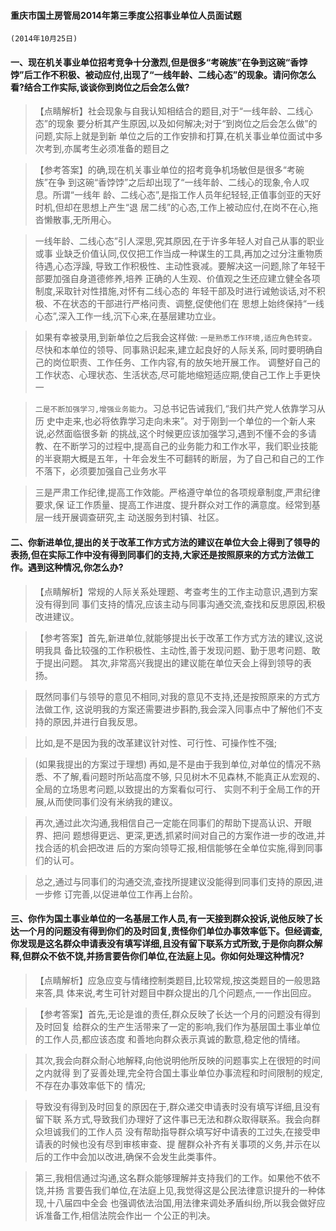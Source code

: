 #### 重庆市国土房管局2014年第三季度公招事业单位人员面试题
    (2014年10月25日)
#### 一、现在机关事业单位招考竞争十分激烈,但是很多“考碗族”在争到这碗“香饽饽”后工作不积极、被动应付,出现了“一线年龄、二线心态”的现象。请问你怎么看?结合工作实际,谈谈你到岗位之后会怎么做?

>   【点睛解析】社会现象与自我认知相结合的题目,对于“一线年龄、二线心态”的现象
要分析其产生原因,以及如何解决;对于“到岗位之后会怎么做”的问题,实际上就是到新
单位之后的工作安排和打算,在机关事业单位面试中多次考到,亦属考生必须准备的题目之

>   【参考答案】的确,现在机关事业单位的招考竟争机场敏但是很多“考碗族”在争
到这碗“香饽饽”之后却出现了“一线年龄、二线心的现象,令人叹息。所谓“一线年
龄、二线心态”,是指工作人员年纪轻轻,正值事剑亚的天好时机,但却在思想上产生“退
居二线”的心态,工作上被动应付,在岗不在心,拖沓懒散事,无所用心。

>   一线年龄、二线心态”引人深思,究其原因,在于许多年轻人对自己从事的职业或事
业缺乏价值认同,仅仅把工作当成一种谋生的工具,再加之过分注重物质待遇,心态浮躁,
导致工作积极性、主动性衰减。要解决这一问题,除了年轻干部要加强自身道德修养,培养
正确的人生观、价值观之生还应建立健全各项制度,采取针对性措施,对怀有二线心态的
年轻干部及时进行诫勉谈话,对不积极、不在状态的干部进行严格问责、调整,促使他们在
思想上始终保持“一线心态”,深入工作一线,沉下心来,在基层建功立业。


>   如果有幸被录用,到新单位之后我会这样做:
>   `一是熟悉工作环境,适应角色转变。`
    尽快和本单位的领导、同事熟识起来,建立起良好的人际关系,
    同时要明确自己的岗位职责、工作任务、工作内容,有的放矢地开展工作。
    调整好自己的工作状态、心理状态、生活状态,尽可能地缩短适应期,使自己工作上手更快一

>   `二是不断加强学习,增强业务能力`。习总书记告诫我们,“我们共产党人依靠学习从历
史中走来,也必将依靠学习走向未来”。对于刚到一个单位的一个新人来说,必然面临很多新
的挑战,这个时候更应该加强学习,遇到不懂不会的多请
教、在不断学习的过程中,提高自己的业务能力和工作水平，我们职业技能的半衰期大概是五年，十年会发生不可翻转的断层，为了自己和自己的工作不落下，必须要加强自己业务水平

>   三是严肃工作纪律,提高工作效能。严格遵守单位的各项规章制度,严肃纪律要求,保
证工作质量、提高工作进度、提升群众对工作的满意度。经常到基层一线开展调查研究,主
动送服务到村镇、社区。


#### 二、你新进单位,提出的关于改革工作方式方法的建议在单位大会上得到了领导的表扬,但在实际工作中没有得到同事们的支持,大家还是按照原来的方式方法做工作。遇到这种情况,你怎么办?
>   【点睛解析】常规的人际关系处理题、考查考生的工作主动意识,遇到方案没有得到同
事们支持的情况,应该主动与同事沟通交流,查找和反思原因,积极改进建议。

>   【参考答案】首先,新进单位,就能够提出长于改革工作方式方法的建议,这说明我具
备比较强的工作积极性、主动性,善于发现问题、勤于思考问题、敢于提出问题。
其次,非常高兴我提出的建议能在单位天会上得到领导的表扬。

>   既然同事们与领导的意见不相同,对我的意见不支持,还是按照原来的方式方法做工作,
这说明我的方案还需要进步斟酌,我会深入同事点中了解他们不支持的原因,并进行自我反思。

>   比如,是不是因为我的改革建议针对性、可行性、可操作性不强;

>   (如果我提出的方案过于理想)
>   再如,是不是由于我到单位,对单位的情况不熟悉、不了解,看问题时所站高度不够,
只见树木不见森林,不能真正从宏观的、全局的立场思考问题,以致提出的方案看似可行、
实则不利于全局工作的开展,从而使同事们没有米纳我的建议。

>   再次,通过此次沟通,我相信自己一定能在同事们的帮助下提高认识、开眼界、把问
题想得更远、更深,更透,抓紧时间对自己的方案作进一步的改进,并找合适的机会把改进
后的方案向领导汇报,相信能够在全单位实施,得到同事们的认可。

>   总之,通过与同事们的沟通交流,查找所提建议没能得到同事们支持的原因,进一步修
订完善,以促进单位工作再上台阶。


#### 三、你作为国土事业单位的一名基层工作人员,有一天接到群众投诉,说他反映了长达一个月的问题没有得到你们的及时回复,责怪你们单位办事效率低下。但经调查,你发现是这名群众申请表没有填写详细,且没有留下联系方式所致,于是你向群众解释,但群众不依不饶,并扬言要告你们单位,在法庭上见。你如何处理这种情况?
>   【点睛解析】应急应变与情绪控制类题目,比较常规,按这类题目的一般思路来答,具
体来说,考生可针对题目中群众提出的几个问题点,一一作出回应。

>   【参考答案】首先,无论是谁的责任,群众反映了长达一个月的问题没有得到及时回复
给群众的生产生活带来了一定的影响,我们作为基层国土事业单位的工作人员,都应该态度
和善地向群众表示真诚的歉意,稳定他的情绪。

>   其次,我会向群众耐心地解释,向他说明他所反映的问题事实上在很短的时间之内就得
到了妥善处理,完全符合国土事业单位办事流程和时间限制的规定,不存在办事效率低下的
情况;

>   导致没有得到及时回复的原因在于,群众递交申请表时没有填写详细,且没有留下联
系方式,导致我们办理好了这件事已无法和群众取得联系。我会向群众坦诚我们的工作人员
没有帮助指导群众填写好中请表的工过失,在接受申请表的时候也没有尽到审核审查、提
醒群众补齐有关事项的义务,并示在以后的工作中会加以改进,确保不会发生此类事件。

>   第三,我相信通过沟通,这名群众能够理解并支持我们的工作。如果他不依不饶,并扬
言要告我们单位,在法庭上见,我觉得这是公民法律意识提升的一种体现,十八届四中全会
也强调依法治国,用法律来调处矛盾纠纷,所以我会做好应诉准备工作,相信法院会作出一
个公正的判决。












































